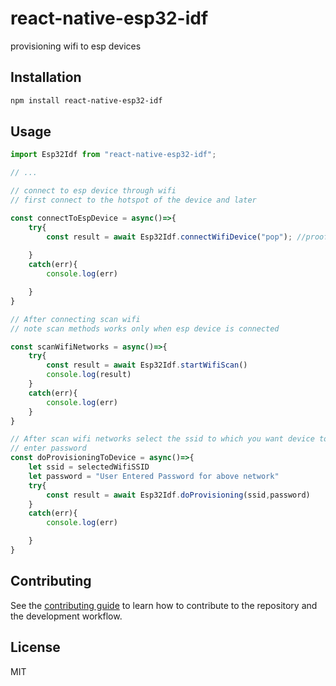 # react-native-esp32-idf

provisioning wifi to esp devices

## Installation

```sh
npm install react-native-esp32-idf
```

## Usage

```js
import Esp32Idf from "react-native-esp32-idf";

// ...

// connect to esp device through wifi
// first connect to the hotspot of the device and later 

const connectToEspDevice = async()=>{
    try{
        const result = await Esp32Idf.connectWifiDevice("pop"); //proof of possession
        
    }
    catch(err){
        console.log(err)

    }
}

// After connecting scan wifi 
// note scan methods works only when esp device is connected

const scanWifiNetworks = async()=>{
    try{
        const result = await Esp32Idf.startWifiScan()
        console.log(result)
    }
    catch(err){
        console.log(err)
    }
}

// After scan wifi networks select the ssid to which you want device to connect
// enter password
const doProvisioningToDevice = async()=>{
    let ssid = selectedWifiSSID
    let password = "User Entered Password for above network"
    try{
        const result = await Esp32Idf.doProvisioning(ssid,password)
    }
    catch(err){
        console.log(err)

    }
}


```

## Contributing

See the [contributing guide](CONTRIBUTING.md) to learn how to contribute to the repository and the development workflow.

## License

MIT
